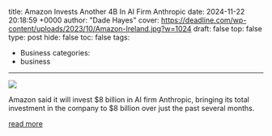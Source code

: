 title: Amazon Invests Another 4B In AI Firm Anthropic
date: 2024-11-22 20:18:59 +0000
author: "Dade Hayes"
cover: https://deadline.com/wp-content/uploads/2023/10/Amazon-Ireland.jpg?w=1024
draft: false
top: false
type: post
hide: false
toc: false
tags:
  - Business
categories:
  - business
---

![](https://deadline.com/wp-content/uploads/2023/10/Amazon-Ireland.jpg?w=1024)

Amazon said it will invest $8 billion in AI firm Anthropic, bringing its total investment in the company to $8 billion over just the past several months.

[read more](https://deadline.com/2024/11/amazon-invests-another-4-billion-in-ai-firm-anthropic-1236185581/)
